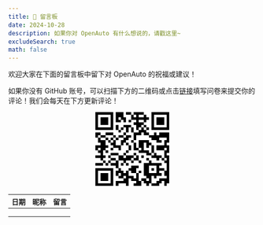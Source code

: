 ```yaml
---
title: 📮 留言板
date: 2024-10-28
description: 如果你对 OpenAuto 有什么想说的，请戳这里~
excludeSearch: true
math: false
---
```


欢迎大家在下面的留言板中留下对 OpenAuto 的祝福或建议！

如果你没有 GitHub 账号，可以扫描下方的二维码或点击[链接](https://www.wenjuan.com/s/BRVzUfN/)填写问卷来提交你的评论！我们会每天在下方更新评论！

<div align=center> <img src="./pic/questionnaire.png" alt="questionnaire" style="zoom:30%;"/> </div>

| 日期 | 昵称 | 留言 |
| -- | -- | --------- |
|      |      |      |
|      |      |      |
|      |      |      |

